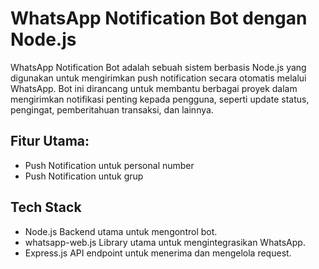 
# WhatsApp Notification Bot dengan Node.js

WhatsApp Notification Bot adalah sebuah sistem berbasis Node.js yang digunakan untuk mengirimkan push notification secara otomatis melalui WhatsApp. Bot ini dirancang untuk membantu berbagai proyek dalam mengirimkan notifikasi penting kepada pengguna, seperti update status, pengingat, pemberitahuan transaksi, dan lainnya.

## Fitur Utama:
 - Push Notification untuk personal number 
 - Push Notification untuk grup

## Tech Stack
- Node.js Backend utama untuk mengontrol bot.
- whatsapp-web.js Library utama untuk mengintegrasikan WhatsApp.
- Express.js  API endpoint untuk menerima dan mengelola request.

